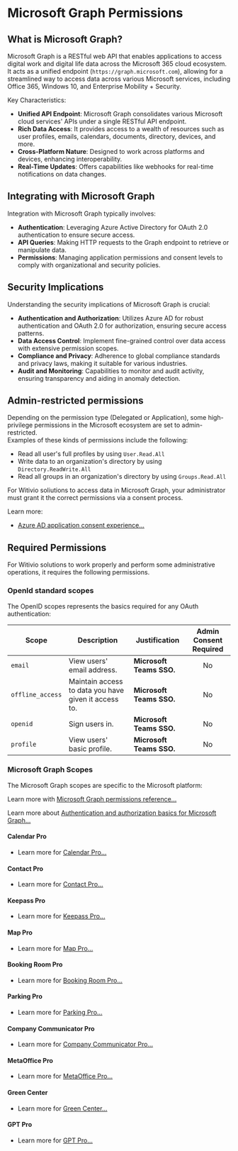 # Microsoft Graph Permissions

## What is Microsoft Graph?

Microsoft Graph is a RESTful web API that enables applications to access digital work and digital life data across the Microsoft 365 cloud ecosystem. It acts as a unified endpoint (`https://graph.microsoft.com`), allowing for a streamlined way to access data across various Microsoft services, including Office 365, Windows 10, and Enterprise Mobility + Security.

Key Characteristics:
- **Unified API Endpoint**: Microsoft Graph consolidates various Microsoft cloud services' APIs under a single RESTful API endpoint.
- **Rich Data Access**: It provides access to a wealth of resources such as user profiles, emails, calendars, documents, directory, devices, and more.
- **Cross-Platform Nature**: Designed to work across platforms and devices, enhancing interoperability.
- **Real-Time Updates**: Offers capabilities like webhooks for real-time notifications on data changes.

## Integrating with Microsoft Graph

Integration with Microsoft Graph typically involves:
- **Authentication**: Leveraging Azure Active Directory for OAuth 2.0 authentication to ensure secure access.
- **API Queries**: Making HTTP requests to the Graph endpoint to retrieve or manipulate data.
- **Permissions**: Managing application permissions and consent levels to comply with organizational and security policies.

## Security Implications

Understanding the security implications of Microsoft Graph is crucial:

- **Authentication and Authorization**: Utilizes Azure AD for robust authentication and OAuth 2.0 for authorization, ensuring secure access patterns.
- **Data Access Control**: Implement fine-grained control over data access with extensive permission scopes.
- **Compliance and Privacy**: Adherence to global compliance standards and privacy laws, making it suitable for various industries.
- **Audit and Monitoring**: Capabilities to monitor and audit activity, ensuring transparency and aiding in anomaly detection.


## Admin-restricted permissions
Depending on the permission type (Delegated or Application), some high-privilege permissions in the Microsoft ecosystem are set to admin-restricted.  
Examples of these kinds of permissions include the following:
* Read all user's full profiles by using ```User.Read.All```
* Write data to an organization's directory by using ```Directory.ReadWrite.All```
* Read all groups in an organization's directory by using ```Groups.Read.All```

For Witivio soliutions to access data in Microsoft Graph, your administrator must grant it the correct permissions via a consent process.  

Learn more:
* [Azure AD application consent experience...](https://docs.microsoft.com/en-us/azure/active-directory/develop/application-consent-experience)

## Required Permissions

For Witivio solutions to work properly and perform some administrative operations, it requires the following permissions.

### OpenId standard scopes
The OpenID scopes represents the basics required for any OAuth authentication:

| Scope | Description | Justification | Admin Consent Required |
|-------|-------------|---------------|:----------------------:|
| ```email``` | View users' email address. | **Microsoft Teams SSO.** | No |
| ```offline_access``` | Maintain access to data you have given it access to. | **Microsoft Teams SSO.** | No |
| ```openid``` | Sign users in. | **Microsoft Teams SSO.** | No |
| ```profile``` | View users' basic profile. | **Microsoft Teams SSO.** | No |

### Microsoft Graph Scopes
The Microsoft Graph scopes are specific to the Microsoft platform:

Learn more with [Microsoft Graph permissions reference...](https://docs.microsoft.com/en-us/graph/permissions-reference)

Learn more about [Authentication and authorization basics for Microsoft Graph...](https://docs.microsoft.com/en-us/graph/auth/auth-concepts#microsoft-graph-permissions)


#### Calendar Pro

* Learn more for [Calendar Pro...](/architecture-security/calendar-pro/#microsoft-graph)

#### Contact Pro

* Learn more for [Contact Pro...](/architecture-security/contact-pro/#microsoft-graph)

#### Keepass Pro

* Learn more for [Keepass Pro...](/architecture-security/keepass-pro/#microsoft-graph)

#### Map Pro

* Learn more for [Map Pro...](/architecture-security/map-pro/#microsoft-graph)

#### Booking Room Pro

* Learn more for [Booking Room Pro...](/architecture-security/bookingroom-pro/#microsoft-graph)

#### Parking Pro

* Learn more for [Parking Pro...](/architecture-security/parking-pro/#microsoft-graph)


#### Company Communicator Pro

* Learn more for [Company Communicator Pro...](/architecture-security/company-communicator-pro/#microsoft-graph)

#### MetaOffice Pro

* Learn more for [MetaOffice Pro...](/architecture-security/metaoffice-pro/#microsoft-graph)

#### Green Center

* Learn more for [Green Center...](/architecture-security/green-center/#microsoft-graph)

#### GPT Pro

* Learn more for [GPT Pro...](/architecture-security/gpt-pro/#microsoft-graph)

<Classification label="public" />
<Intercom />
<Clarity />
<GoogleAnalytics />